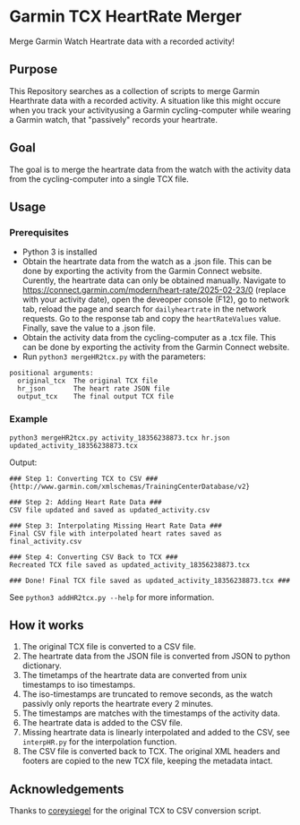 # Garmin TCX HeartRate Merger
Merge Garmin Watch Heartrate data with a recorded activity!
## Purpose
This Repository searches as a collection of scripts to merge Garmin Hearthrate data with a recorded activity.
A situation like this might occure when you track your activityusing a Garmin cycling-computer while wearing a Garmin watch, that "passively" records your heartrate.

## Goal
The goal is to merge the heartrate data from the watch with the activity data from the cycling-computer into a single TCX file.

## Usage
### Prerequisites
- Python 3 is installed
- Obtain the heartrate data from the watch as a .json file. This can be done by exporting the activity from the Garmin Connect website. Curently, the heartrate data can only be obtained manually. Navigate to https://connect.garmin.com/modern/heart-rate/2025-02-23/0 (replace with your activity date), open the deveoper console (F12), go to network tab, reload the page and search for ``dailyheartrate`` in the network requests. Go to the response tab and copy the `heartRateValues` value. Finally, save the value to a .json file.
- Obtain the activity data from the cycling-computer as a .tcx file. This can be done by exporting the activity from the Garmin Connect website.
- Run `python3 mergeHR2tcx.py` with the parameters:
````
positional arguments:
  original_tcx  The original TCX file
  hr_json       The heart rate JSON file
  output_tcx    The final output TCX file
````

### Example
`python3 mergeHR2tcx.py activity_18356238873.tcx hr.json updated_activity_18356238873.tcx`

Output:
````
### Step 1: Converting TCX to CSV ###
{http://www.garmin.com/xmlschemas/TrainingCenterDatabase/v2}

### Step 2: Adding Heart Rate Data ###
CSV file updated and saved as updated_activity.csv

### Step 3: Interpolating Missing Heart Rate Data ###
Final CSV file with interpolated heart rates saved as final_activity.csv

### Step 4: Converting CSV Back to TCX ###
Recreated TCX file saved as updated_activity_18356238873.tcx

### Done! Final TCX file saved as updated_activity_18356238873.tcx ###
````


See `python3 addHR2tcx.py --help` for more information.

## How it works
1. The original TCX file is converted to a CSV file.
2. The heartrate data from the JSON file is converted from JSON to python dictionary.
3. The timetamps of the heartrate data are converted from unix timestamps to iso timestamps.
4. The iso-timestamps are truncated to remove seconds, as the watch passivly only reports the heartrate every 2 minutes.
5. The timestamps are matches with the timestamps of the activity data.
6. The heartrate data is added to the CSV file.
7. Missing heartrate data is linearly interpolated and added to the CSV, see `interpHR.py` for the interpolation function.
8. The CSV file is converted back to TCX. The original XML headers and footers are copied to the new TCX file, keeping the metadata intact.

## Acknowledgements
Thanks to [coreysiegel](https://github.com/coreysiegel/tcx-gpx-csv) for the original TCX to CSV conversion script.
